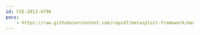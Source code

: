 ```yaml
---
id: CVE-2013-4798
pocs:
    - https://raw.githubusercontent.com/rapid7/metasploit-framework/master/modules/exploits/windows/browser/hp_loadrunner_writefilestring.rb
---
```

